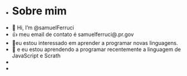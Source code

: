 - # Sobre mim
- 👋 Hi, I’m @samuelFerruci
- 👍 meu email de contato é samuelferruci@.pr.gov
-  👀eu estou interessado em aprender a programar novas linguagens.
- 🌱 e eu estou aprendendo a programar recentemente a linguagem de JavaScript e Scrath
- 
-
<!---
samuelFerruci/samuelFerruci is a ✨ special ✨ repository because its `README.md` (this file) appears on your GitHub profile.
You can click the Preview link to take a look at your changes.
--->
